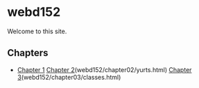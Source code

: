 # webd152
Welcome to this site.

## Chapters
- [Chapter 1](webd152/chapter1/index.html)
  [Chapter 2](webd152/chapter02/index.html)(webd152/chapter02/yurts.html)
  [Chapter 3](webd152/chapter03/index.html)(webd152/chapter03/classes.html)
